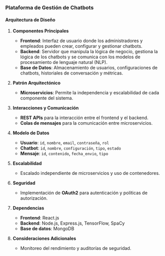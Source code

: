 ### Plataforma de Gestión de Chatbots

#### Arquitectura de Diseño

1. **Componentes Principales**  
   - **Frontend**: Interfaz de usuario donde los administradores y empleados pueden crear, configurar y gestionar chatbots.  
   - **Backend**: Servidor que manipula la lógica de negocio, gestiona la lógica de los chatbots y se comunica con los modelos de procesamiento de lenguaje natural (NLP).  
   - **Base de Datos**: Almacenamiento de usuarios, configuraciones de chatbots, historiales de conversación y métricas.  

2. **Patrón Arquitectónico**  
   - **Microservicios**: Permite la independencia y escalabilidad de cada componente del sistema.

3. **Interacciones y Comunicación**  
   - **REST APIs** para la interacción entre el frontend y el backend.  
   - **Colas de mensajes** para la comunicación entre microservicios.

4. **Modelo de Datos**  
   - **Usuario**: `id`, `nombre`, `email`, `contraseña`, `rol`  
   - **Chatbot**: `id`, `nombre`, `configuración`, `tipo`, `estado`  
   - **Mensaje**: `id`, `contenido`, `fecha_envio`, `tipo`

5. **Escalabilidad**  
   - Escalado independiente de microservicios y uso de contenedores.

6. **Seguridad**  
   - Implementación de **OAuth2** para autenticación y políticas de autorización.

7. **Dependencias**  
   - **Frontend**: React.js  
   - **Backend**: Node.js, Express.js, TensorFlow, SpaCy  
   - **Base de datos**: MongoDB

8. **Consideraciones Adicionales**  
   - Monitoreo del rendimiento y auditorías de seguridad.